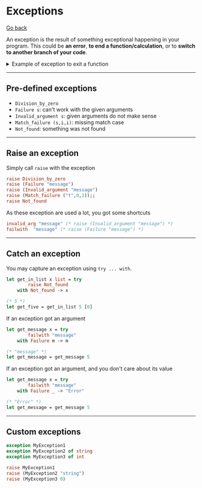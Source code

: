 # Exceptions

[Go back](../index.md#intermediary-concepts)

An exception is the result of something exceptional happening in your program. This could be **an error**, **to end a function/calculation**, or to **switch to another branch of your code**.

<details class="details-e">
<summary>Example of exception to exit a function</summary>

* you got a list of 1 000 000 elements
* you are making sure than each element is only inserted once (=list of unique values)
* in OCaml, you must recreate the whole list, and you may add the element inside
* **BUT**, if the element is inside, it's better to exit the function and returns the previous set, rather than concatenating the set you were creating, with the rest of the set
* You will use an exception here
</details>

<hr class="sl">

## Pre-defined exceptions

* `Division_by_zero`
* `Failure s`: can't work with the given arguments
* `Invalid_argument s`: given arguments do not make sense
* `Match_failure (s,i,i)`: missing match case
* `Not_found`: something was not found

<hr class="sr">

## Raise an exception

Simply call `raise` with the exception

```ocaml
raise Division_by_zero
raise (Failure "message") 
raise (Invalid_argument "message") 
raise (Match_failure ("t",0,1));;
raise Not_found
```

As these exception are used a lot, you got some shortcuts

```ocaml
invalid_arg "message" (* raise (Invalid_argument "message") *)
failwith  "message" (* raise (Failure "message") *)
```

<hr class="sr">

## Catch an exception

You may capture an exception using `try ... with`.

```ocaml
let get_in_list x list = try 
		raise Not_found
	with Not_found -> x

(* 5 *)
let get_five = get_in_list 5 [0]
```

If an exception got an argument

```ocaml
let get_message x = try 
		failwith "message" 
	with Failure m -> m 

(* "message" *)
let get_message = get_message 5
```

If an exception got an argument, and you don't care about its value

```ocaml
let get_message x = try 
		failwith "message" 
	with Failure _ -> "Error"

(* "Error" *)
let get_message = get_message 5
```

<hr class="sl">

## Custom exceptions

```ocaml
exception MyException1
exception MyException2 of string
exception MyException3 of int

raise MyException1
raise (MyException2 "string")
raise (MyException3 0)
```